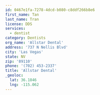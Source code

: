 ```yaml
---
id: 0467e1fa-7278-4dcd-b080-c8ddf266b8e6
first_name: Tan
last_name: Tran
license: DDS
services:
  - dentist
category: Dentists
org_name: 'Allstar Dental'
address: '737 N Nellis Blvd'
city: 'Las Vegas'
state: NV
zip: '89110'
phone: '(702) 453-2337'
title: 'Allstar Dental'
_geoloc:
  lat: 36.1846
  lng: -115.062
---
```

